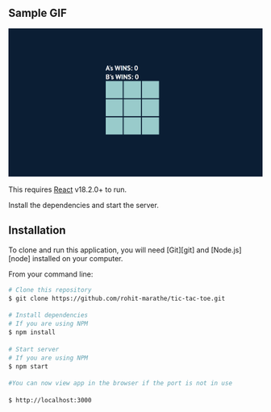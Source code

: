 ## Sample GIF

![Tic Tac Toe Game](https://raw.githubusercontent.com/rohit-marathe/tic-tac-toe/main/TicTacToe.gif)

This requires [React](https://reactjs.org/) v18.2.0+ to run.

Install the dependencies and start the server.

## Installation
To clone and run this application, you will need [Git][git] and [Node.js][node] installed on your computer.

From your command line:

```bash
# Clone this repository
$ git clone https://github.com/rohit-marathe/tic-tac-toe.git

# Install dependencies
# If you are using NPM
$ npm install

# Start server
# If you are using NPM
$ npm start

#You can now view app in the browser if the port is not in use 

$ http://localhost:3000

```